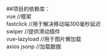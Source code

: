 ##项目的依赖库：  
  vue //框架  
  fastclick //用于解决移动端300毫秒延迟  
  swiper //提供滑动插件  
  vue-lazyload //用于图片懒加载  
  axios jsonp //加载数据  
